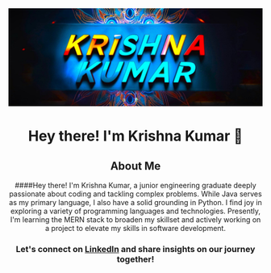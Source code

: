 <div align="center" >
  <img src="./Krishna.jpg" alt="Krishna Kumar">

# Hey there! I'm Krishna Kumar 👋

## About Me

####Hey there! I'm Krishna Kumar, a junior engineering graduate deeply passionate about coding and tackling complex problems. While Java serves as my primary language, I also have a solid grounding in Python. I find joy in exploring a variety of programming languages and technologies. Presently, I'm learning the MERN stack to broaden my skillset and actively working on a project to elevate my skills in software development.

### Let's connect on [LinkedIn](https://www.linkedin.com/in/krishna-kumar-975b25186/) and share insights on our journey together!
</div>
